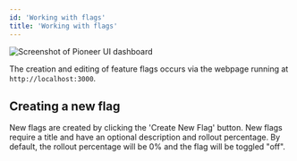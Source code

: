 ```yaml
---
id: 'Working with flags'
title: 'Working with flags'
---
```


<div style={{textAlign: 'center'}}>
  <img src={require('./assets/flag_dashboard.png').default} alt='Screenshot of Pioneer UI dashboard' />
</div>

The creation and editing of feature flags occurs via the webpage running at `http://localhost:3000`. 

## Creating a new flag
New flags are created by clicking the 'Create New Flag' button. New flags require a title and have an optional description and rollout percentage. By default, the rollout percentage will be 0% and the flag will be toggled "off".